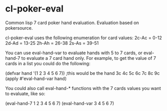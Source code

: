 cl-poker-eval
=============

Common lisp 7 card poker hand evaluation.  Evaluation based on pokersource.

cl-poker-eval uses the following enumeration for card values:
2c-Ac = 0-12
2d-Ad = 13-25
2h-Ah = 26-38
2s-As = 39-51

You can use eval-hand-var to evaluate hands with 5 to 7 cards, or eval-hand-7 to evaluate a 7 card hand only. For example, to get the value of 7 cards in a list you could do the following:

(defvar hand '(1 2 3 4 5 6 7)) ;this would be the hand 3c 4c 5c 6c 7c 8c 9c
(apply #'eval-hand-var hand)

You could also call eval-hand-* functions with the 7 cards values you want to evaluate, like so:

(eval-hand-7 1 2 3 4 5 6 7)
(eval-hand-var 3 4 5 6 7)
